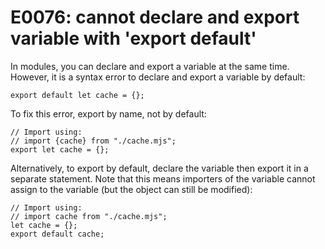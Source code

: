 # E0076: cannot declare and export variable with 'export default'

In modules, you can declare and export a variable at the same time. However, it
is a syntax error to declare and export a variable by default:

    export default let cache = {};

To fix this error, export by name, not by default:

    // Import using:
    // import {cache} from "./cache.mjs";
    export let cache = {};

Alternatively, to export by default, declare the variable then export it in a
separate statement. Note that this means importers of the variable cannot assign
to the variable (but the object can still be modified):

    // Import using:
    // import cache from "./cache.mjs";
    let cache = {};
    export default cache;
